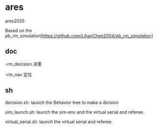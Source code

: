 # ares

ares2025

Based on the pb_rm_simulation[https://github.com/LihanChen2004/pb_rm_simulation]

## doc

-rm_decision   决策

-rm_nav        定位

## sh

decision.sh: launch the Behavior tree to make a dicision

sim_launch.sh: launch the sim-env and the virtual serial and referee.

virtual_serial.sh: launch the virtual serial and referee.
